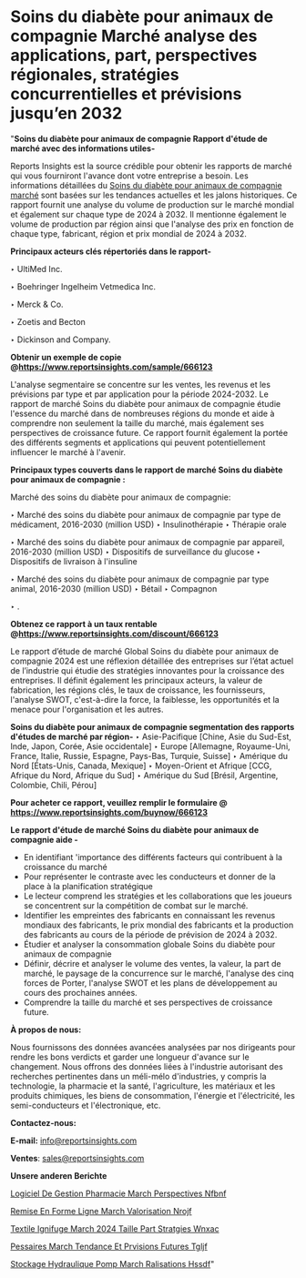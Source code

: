 # Soins du diabète pour animaux de compagnie Marché analyse des applications, part, perspectives régionales, stratégies concurrentielles et prévisions jusqu’en 2032

"<strong>Soins du diabète pour animaux de compagnie Rapport d'étude de marché avec des informations utiles-</strong>

Reports Insights est la source crédible pour obtenir les rapports de marché qui vous fourniront l'avance dont votre entreprise a besoin. Les informations détaillées du <a href=https://www.reportsinsights.com/sample/666123>Soins du diabète pour animaux de compagnie marché</a> sont basées sur les tendances actuelles et les jalons historiques. Ce rapport fournit une analyse du volume de production sur le marché mondial et également sur chaque type de 2024 à 2032. Il mentionne également le volume de production par région ainsi que l'analyse des prix en fonction de chaque type, fabricant, région et prix mondial de 2024 à 2032.

<b>Principaux acteurs clés répertoriés dans le rapport-</b>

‣ UltiMed Inc.

‣ Boehringer Ingelheim Vetmedica Inc.

‣ Merck & Co.

‣ Zoetis and Becton

‣ Dickinson and Company.

<strong><b>Obtenir un exemple de copie @</b></strong><a href=https://www.reportsinsights.com/sample/666123><strong><b>https://www.reportsinsights.com/sample/666123</b></strong></a>

L'analyse segmentaire se concentre sur les ventes, les revenus et les prévisions par type et par application pour la période 2024-2032. Le rapport de marché Soins du diabète pour animaux de compagnie étudie l'essence du marché dans de nombreuses régions du monde et aide à comprendre non seulement la taille du marché, mais également ses perspectives de croissance future. Ce rapport fournit également la portée des différents segments et applications qui peuvent potentiellement influencer le marché à l'avenir.

<strong>Principaux types couverts dans le rapport de marché Soins du diabète pour animaux de compagnie :</strong>

Marché des soins du diabète pour animaux de compagnie:

‣  Marché des soins du diabète pour animaux de compagnie par type de médicament, 2016-2030 (million USD)
‣ Insulinothérapie
‣ Thérapie orale

‣  Marché des soins du diabète pour animaux de compagnie par appareil, 2016-2030 (million USD)
‣ Dispositifs de surveillance du glucose
‣ Dispositifs de livraison à l'insuline

‣  Marché des soins du diabète pour animaux de compagnie par type animal, 2016-2030 (million USD)
‣ Bétail
‣ Compagnon

‣  .

<strong><b>Obtenez ce rapport à un taux rentable @</b></strong><a href=https://www.reportsinsights.com/discount/666123><strong><b>https://www.reportsinsights.com/discount/666123</b></strong></a>

Le rapport d’étude de marché Global Soins du diabète pour animaux de compagnie 2024 est une réflexion détaillée des entreprises sur l’état actuel de l’industrie qui étudie des stratégies innovantes pour la croissance des entreprises. Il définit également les principaux acteurs, la valeur de fabrication, les régions clés, le taux de croissance, les fournisseurs, l'analyse SWOT, c'est-à-dire la force, la faiblesse, les opportunités et la menace pour l'organisation et les autres.

<strong>Soins du diabète pour animaux de compagnie segmentation des rapports d'études de marché par région-</strong>
‣ Asie-Pacifique [Chine, Asie du Sud-Est, Inde, Japon, Corée, Asie occidentale]
‣ Europe [Allemagne, Royaume-Uni, France, Italie, Russie, Espagne, Pays-Bas, Turquie, Suisse]
‣ Amérique du Nord [États-Unis, Canada, Mexique]
‣ Moyen-Orient et Afrique [CCG, Afrique du Nord, Afrique du Sud]
‣ Amérique du Sud [Brésil, Argentine, Colombie, Chili, Pérou]

<strong>Pour acheter ce rapport, veuillez remplir le formulaire @   <a href=https://www.reportsinsights.com/buynow/666123>https://www.reportsinsights.com/buynow/666123</a></strong>

<strong>Le rapport d'étude de marché Soins du diabète pour animaux de compagnie aide -</strong>
<ul>
  <li>En identifiant 'importance des différents facteurs qui contribuent à la croissance du marché</li>
  <li>Pour représenter le contraste avec les conducteurs et donner de la place à la planification stratégique</li>
  <li>Le lecteur comprend les stratégies et les collaborations que les joueurs se concentrent sur la compétition de combat sur le marché.</li>
  <li>Identifier les empreintes des fabricants en connaissant les revenus mondiaux des fabricants, le prix mondial des fabricants et la production des fabricants au cours de la période de prévision de 2024 à 2032.</li>
  <li>Étudier et analyser la consommation globale Soins du diabète pour animaux de compagnie</li>
  <li>Définir, décrire et analyser le volume des ventes, la valeur, la part de marché, le paysage de la concurrence sur le marché, l'analyse des cinq forces de Porter, l'analyse SWOT et les plans de développement au cours des prochaines années.</li>
  <li>Comprendre la taille du marché et ses perspectives de croissance future.</li>
</ul>
<strong>À propos de nous:</strong>

Nous fournissons des données avancées analysées par nos dirigeants pour rendre les bons verdicts et garder une longueur d'avance sur le changement. Nous offrons des données liées à l'industrie autorisant des recherches pertinentes dans un méli-mélo d'industries, y compris la technologie, la pharmacie et la santé, l'agriculture, les matériaux et les produits chimiques, les biens de consommation, l'énergie et l'électricité, les semi-conducteurs et l'électronique, etc.

<strong>Contactez-nous:</strong>

<strong>E-mail:</strong> <a href=mailto:info@reportsinsights.com>info@reportsinsights.com</a>

<strong>Ventes</strong>: <a href=mailto:sales@reportsinsights.com>sales@reportsinsights.com</a>

<strong>Unsere anderen Berichte</strong>

<a href=https://www.linkedin.com/pulse/logiciel-de-gestion-pharmacie-march%C3%A9-perspectives-nfbnf/>Logiciel De Gestion Pharmacie March Perspectives Nfbnf</a>

<a href=https://www.linkedin.com/pulse/remise-en-forme-ligne-march%C3%A9-valorisation-nrojf/>Remise En Forme Ligne March Valorisation Nrojf</a>

<a href=https://www.linkedin.com/pulse/textile-ignifuge-march%C3%A9-2024-taille-part-strat%C3%A9gies-wnxac/>Textile Ignifuge March 2024 Taille Part Stratgies Wnxac</a>

<a href=https://www.linkedin.com/pulse/pessaires-march%C3%A9-tendance-et-pr%C3%A9visions-futures-tgljf/>Pessaires March Tendance Et Prvisions Futures Tgljf</a>

<a href=https://www.linkedin.com/pulse/stockage-hydraulique-pomp%C3%A9-march%C3%A9-r%C3%A9alisations-hssdf/>Stockage Hydraulique Pomp March Ralisations Hssdf</a>"
